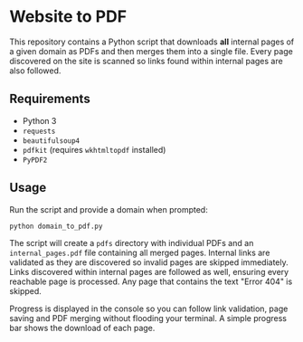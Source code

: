 # Website to PDF

This repository contains a Python script that downloads **all** internal pages of a given domain as PDFs and then merges them into a single file. Every page discovered on the site is scanned so links found within internal pages are also followed.

## Requirements
- Python 3
- `requests`
- `beautifulsoup4`
- `pdfkit` (requires `wkhtmltopdf` installed)
- `PyPDF2`

## Usage

Run the script and provide a domain when prompted:

```bash
python domain_to_pdf.py
```

The script will create a `pdfs` directory with individual PDFs and an `internal_pages.pdf` file containing all merged pages.
Internal links are validated as they are discovered so invalid pages are skipped immediately. Links discovered within internal pages are followed as well, ensuring every reachable page is processed. Any page that contains the text "Error 404" is skipped.

Progress is displayed in the console so you can follow link validation, page saving and PDF merging without flooding your terminal. A simple progress bar shows the download of each page.
